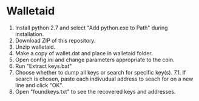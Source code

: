 # Walletaid
1. Install python 2.7 and select "Add python.exe to Path" during installation.
2. Download ZIP of this repository.
3. Unzip walletaid.
4. Make a copy of wallet.dat and place in walletaid folder.
5. Open config.ini and change parameters appropriate to the coin.
6. Run "Extract keys.bat"
7. Choose whether to dump all keys or search for specific key(s).
7.1. If search is chosen, paste each indivudual address to seach for on a new line and click "OK".
8. Open "foundkeys.txt" to see the recovered keys and addresses.
